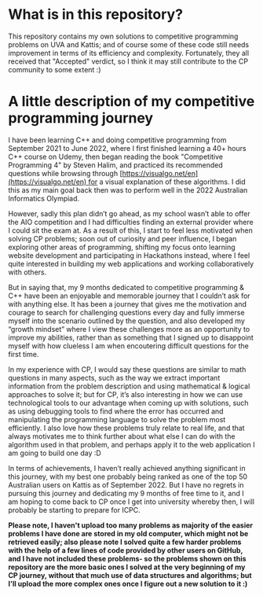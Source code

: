 # **What is in this repository?**

This repository contains my own solutions to competitive programming problems on UVA and Kattis; and of course some of these code still needs improvement in terms of its efficiency and complexity. Fortunately, they all received that "Accepted" verdict, so I think it may still contribute to the CP community to some extent :)

# **A little description of my competitive programming journey**

I have been learning C++ and doing competitive programming from September 2021 to June 2022, where I first finished learning a 40+ hours C++ course on Udemy, then began reading the book "Competitive Programming 4" by Steven Halim, and practiced its recommended questions while browsing through [https://visualgo.net/en](https://visualgo.net/en) for a visual explanation of these algorithms. I did this as my main goal back then was to perform well in the 2022 Australian Informatics Olympiad.

However, sadly this plan didn’t go ahead, as my school wasn’t able to offer the AIO competition and I had difficulties finding an external provider where I could sit the exam at. As a result of this, I start to feel less motivated when solving CP problems; soon out of curiosity and peer influence, I began exploring other areas of programming, shifting my focus onto learning website development and participating in Hackathons instead, where I feel quite interested in building my web applications and working collaboratively with others.

But in saying that, my 9 months dedicated to competitive programming & C++ have been an enjoyable and memorable journey that I couldn’t ask for with anything else. It has been a journey that gives me the motivation and courage to search for challenging questions every day and fully immerse myself into the scenario outlined by the question, and also developed my “growth mindset” where I view these challenges more as an opportunity to improve my abilities, rather than as something that I signed up to disappoint myself with how clueless I am when encoutering difficult questions for the first time.

In my experience with CP, I would say these questions are similar to math questions in many aspects, such as the way we extract important information from the problem description and using mathematical & logical approaches to solve it; but for CP, it’s also interesting in how we can use technological tools to our advantage when coming up with solutions, such as using debugging tools to find where the error has occurred and manipulating the programming language to solve the problem most efficiently. I also love how these problems truly relate to real life, and that always motivates me to think further about what else I can do with the algorithm used in that problem, and perhaps apply it to the web application I am going to build one day :D

In terms of achievements, I haven’t really achieved anything significant in this journey, with my best one probably being ranked as one of the top 50 Australian users on Kattis as of September 2022. But I have no regrets in pursuing this journey and dedicating my 9 months of free time to it, and I am hoping to come back to CP once I get into university whereby then, I will probably be starting to prepare for ICPC.

**Please note, I haven't upload too many problems as majority of the easier problems I have done are stored in my old computer, which might not be retrieved easily; also please note I solved quite a few harder problems with the help of a few lines of code provided by other users on GitHub, and I have not included these problems- so the problems shown on this repository are the more basic ones I solved at the very beginning of my CP journey, without that much use of data structures and algorithms; but I'll upload the more complex ones once I figure out a new solution to it :)**
